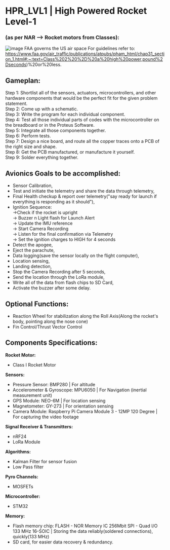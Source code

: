 # HPR_LVL1 | High Powered Rocket Level-1
### (as per NAR --> Rocket motors from Classes):
![image](https://github.com/yup-VARUN/L1Rocket/assets/110617721/90c8edc8-8cfb-430f-9047-7eff27ad1070)
FAA governs the US air space For guidelines refer to: https://www.faa.gov/air_traffic/publications/atpubs/pham_html/chap31_section_1.html#:~:text=Class%202%20%2D%20a%20high%20power,pound%2Dseconds)%20or%20less.


## Gameplan:
Step 1: Shortlist all of the sensors, actuators, microcontrollers, and other hardware components that would be the perfect fit for the given problem statement.<br>
Step 2: Come up with a schematic.<br>
Step 3: Write the program for each individual component.<br>
Step 4: Test all those individual parts of codes with the microcontroller on the breadboard or in the Proteus Software.<br>
Step 5: Integrate all those components together.<br>
Step 6: Perform tests.<br>
Step 7: Design a nice board, and route all the copper traces onto a PCB of the right size and shape.<br>
Step 8: Get the PCB manufactured, or manufacture it yourself.<br>
Step 9: Solder everything together.<br>

## Avionics Goals to be accomplished:
- Sensor Calibration,
- Test and initiate the telemetry and share the data through telemetry,
- Final Health checkup & report over telemetry("say ready for launch if everything is responding as it should"),
- Ignition Sequence: <br>->Check if the rocket is upright<br>-> Buzzer n Light flash for Launch Alert <br>-> Update the IMU reference <br>-> Start Camera Recording <br>-> Listen for the final confirmation via Telemetry <br>-> Set the ignition charges to HIGH for 4 seconds
- Detect the apogee, 
- Eject the parachute,
- Data logging(save the sensor locally on the flight computer),
- Location sensing,
- Landing detection,
- Stop the Camera Recording after 5 seconds,
- Send the location through the LoRa module,
- Write all of the data from flash chips to SD Card,
- Activate the buzzer after some delay.

## Optional Functions:
- Reaction Wheel for stabilization along the Roll Axis(Along the rocket's body, pointing along the nose cone)
- Fin Control/Thrust Vector Control

## Components Specifications:

__Rocket Motor:__
- Class I Rocket Motor

__Sensors:__
- Pressure Sensor: BMP280 | For altitude
- Accelerometer & Gyroscope: MPU6050 | For Navigation (inertial measurement unit)
- GPS Module: NEO-6M | For location sensing
- Magnetometer: GY-273 | For orientation sensing
- Camera Module: Raspberry Pi Camera Module 3 - 12MP 120 Degree | For capturing the video footage

__Signal Receiver & Transmitters:__
- nRF24
- LoRa Module

__Algorithms:__
- Kalman Filter for sensor fusion
- Low Pass filter

__Pyro Channels:__
- MOSFETs

__Microcontroller:__
- STM32

__Memory:__
- Flash memory chip: FLASH - NOR Memory IC 256Mbit SPI - Quad I/O 133 MHz 16-SOIC | Storing the data reliably(soldered connections), quickly(133 MHz)
- SD card, for easier data recovery & redundancy.
